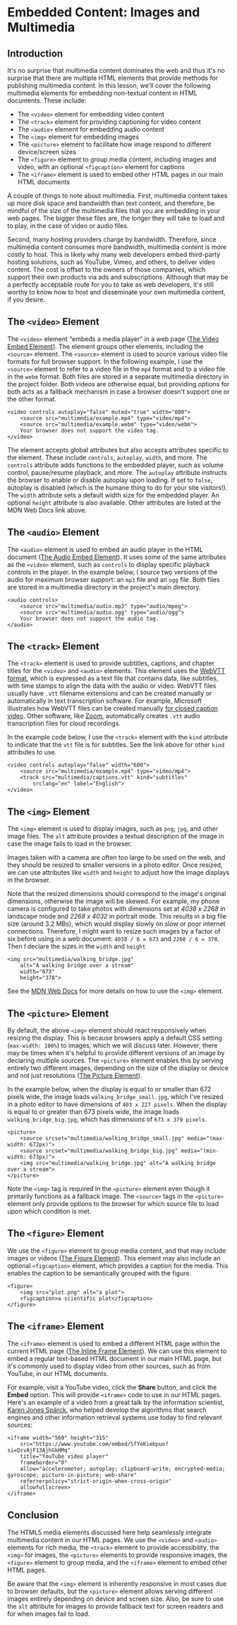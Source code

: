 # Embedded Content: Images and Multimedia

## Introduction

It's no surprise that multimedia content dominates the web and thus it's no surprise that there are multiple HTML elements
that provide methods for publishing multimedia content.
In this lesson, we'll cover the following multimedia elements for embedding non-textual content in HTML documents.
These include:

- The `<video>` element for embedding video content
- The `<track>` element for providing captioning for video content
- The `<audio>` element for embedding audio content
- The `<img>` element for embedding images
- The `<picture>` element to facilitate how image respond to different device/screen sizes
- The `<figure>` element to group media content, including images and video, with an optional `<figcaption>` element for captions
- The `<iframe>` element is used to embed other HTML pages in our main HTML documents

A couple of things to note about multimedia.
First, multimedia content takes up more disk space and bandwidth than text content, and
therefore, be mindful of the size of the multimedia files that you are embedding in your web pages.
The bigger these files are, the longer they will take to load and to play, in the case of video or audio files.

Second, many hosting providers charge by bandwidth.
Therefore, since multimedia content consumes more bandwidth, multimedia content is more costly to host.
This is likely why many web developers embed third-party hosting solutions, such as YouTube, Vimeo, and others, to deliver video content.
The cost is offset to the owners of those companies, which support their own products via ads and subscriptions.
Although that may be a perfectly acceptable route for you to take as web developers,
it's still worthy to know how to host and disseminate your own multimedia content, if you desire.

## The `<video>` Element

The `<video>` element <q>embeds a media player</q> in a web page ([The Video Embed Element][video_mdn]).
The element groups other elements, including the `<source>` element.
The `<source>` element is used to source various video file formats for full browser support.
In the following example, I use the `<source>` element to refer to a video file in the `mp4` format and to a video file in the `webm` format.
Both files are stored in a separate multimedia directory in the project folder.
Both videos are otherwise equal,
but providing options for both acts as a fallback mechanism in case a browser doesn't support one or the other format.

```
<video controls autoplay="false" muted="true" width="600">
    <source src="multimedia/example.mp4" type="video/mp4">
    <source src="multimedia/example.webm" type="video/webm">
    Your browser does not support the video tag.
</video>
```

The element accepts global attributes but also accepts attributes specific to the element.
These include `controls`, `autoplay`, `width`, and more.
The `controls` attribute adds functions to the embedded player, such as volume control, pause/resume playback, and more.
The `autoplay` attribute instructs the browser to enable or disable autoplay upon loading.
If set to `false`, autoplay is disabled (which is the humane thing to do for your site visitors!).
The `width` attribute sets a default width size for the embedded player.
An optional `height` attribute is also available.
Other attributes are listed at the MDN Web Docs link above.

## The `<audio>` Element

The `<audio>` element is used to embed an audio player in the HTML document ([The Audio Embed Element][audio_mdn]).
It uses some of the same attributes as the `<video>` element, such as `controls` to display specific playback controls in the player.
In the example below, I source two versions of the audio for maximum browser support: an `mp3` file and an `ogg` file.
Both files are stored in a multimedia directory in the project's main directory.

```
<audio controls>
    <source src="multimedia/audio.mp3" type="audio/mpeg">
    <source src="multimedia/audio.ogg" type="audio/ogg">
    Your browser does not support the audio tag.
</audio>
```

## The `<track>` Element

The `<track>` element is used to provide subtitles, captions, and chapter titles for the `<video>` and `<audio>` elements.
This element uses the [WebVTT format][webvtt_w3c],
which is expressed as a text file that contains data,
like subtitles, with time stamps to align the data with the audio or video.
WebVTT files usually have `.vtt` filename extensions and can be created manually or automatically in text transcription software.
For example, Microsoft illustrates how WebVTT files can be created manually [for closed caption video][vtt_microsoft].
Other software, like [Zoom][vtt_zoom], automatically creates `.vtt` audio transcription files for cloud recordings.

In the example code below, I use the `<track>` element with the `kind` attribute to indicate that the `vtt` file is for subtitles.
See the link above for other `kind` attributes to use.

```
<video controls autoplay="false" width="600">
    <source src="multimedia/example.mp4" type="video/mp4">
    <track src="multimedia/captions.vtt" kind="subtitles"
        srclang="en" label="English">
</video>
```

## The `<img>` Element

The `<img>` element is used to display images, such as `png`, `jpg`, and other image files.
The `alt` attribute provides a textual description of the image in case the image fails to load in the browser.

Images taken with a camera are often too large to be used on the web, and they should be resized to smaller versions in a photo editor.
Once resized, we can use attributes like `width` and `height` to adjust how the image displays in the browser.

Note that the resized dimensions should correspond to the image's original dimensions, otherwise the image will be skewed.
For example, my phone camera is configured to take photos with dimensions set at *4038 x 2268* in landscape mode and
*2268 x 4032* in portrait mode.
This results in a big file size (around 3.2 MBs), which would display slowly on slow or poor internet connections.
Therefore, I might want to resize such images by a factor of six before using in a web document:
`4038 / 6 = 673` and `2268 / 6 = 378`.
Then I declare the sizes in the `width` and `height` 

```
<img src="multimedia/walking_bridge.jpg"
    alt="A walking bridge over a stream"
    width="673"
    height="378">
```

See the [MDN Web Docs][img_mdn] for more details on how to use the `<img>` element.

## The `<picture>` Element

By default, the above `<img>` element should react responsively when resizing the display.
This is because browsers apply a default CSS setting (`max-width: 100%`) to images, which we will discuss later.
However, there may be times when it's helpful to provide different versions of an image by declaring multiple sources.
The `<picture>` element enables this by serving entirely two different images, depending on the size of the display or device
and not just resolutions ([The Picture Element][picture_mdn]).

In the example below, when the display is equal to or smaller than 672 pixels wide, the image loads `walking_bridge_small.jpg`,
which I've resized in a photo editor to have dimensions of `403 x 227 pixels`.
When the display is equal to or greater than 673 pixels wide,
the image loads `walking_bridge_big.jpg`, which has dimensions of `673 x 379 pixels`.

```
<picture>
    <source srcset="multimedia/walking_bridge_small.jpg" media="(max-width: 672px)">
    <source srcset="multimedia/walking_bridge_big.jpg" media="(min-width: 673px)">
    <img src="multimedia/walking_bridge.jpg" alt="A walking bridge over a stream">
</picture>
```

Note the `<img>` tag is required in the `<picture>` element even though it primarily functions as a fallback image.
The `<source>` tags in the `<picture>` element only provide options to the browser for which source file to load upon which condition is met.

## The `<figure>` Element

We use the `<figure>` element to group media content, and that may include images or videos ([The Figure Element][figure_mdn]).
This element may also include an optional `<figcaption>` element, which provides a caption for the media.
This enables the caption to be semantically grouped with the figure.

```
<figure>
    <img src="plot.png" alt="a plot">
    <figcaption>a scientific plot</figcaption>
</figure>
```

## The `<iframe>` Element

The `<iframe>` element is used to embed a different HTML page within the current HTML page ([The Inline Frame Element][iframe_mdn]).
We can use this element to embed a regular text-based HTML document in our main HTML page, but
it's commonly used to display video from other sources, such as from YouTube, in our HTML documents.

For example, visit a YouTube video, click the **Share** button, and click the **Embed** option.
This will provide `<iframe>` code to use in our HTML pages.
Here's an example of a video from a great talk by the information scientist, [Karen Jones Spärck][sparck_wikipedia],
who helped develop the algorithms that search engines and other information retrieval systems use today to find relevant sources:

```
<iframe width="560" height="315"
    src="https://www.youtube.com/embed/5fYeKiebpuo?si=QcvAjF13AjhGkHMq"
    title="YouTube video player"
    frameborder="0"
    allow="accelerometer; autoplay; clipboard-write; encrypted-media; gyroscope; picture-in-picture; web-share"
    referrerpolicy="strict-origin-when-cross-origin"
    allowfullscreen>
</iframe>
```

## Conclusion

The HTML5 media elements discussed here help seamlessly integrate multimedia content in our HTML pages.
We use the `<video>` and `<audio>` elements for rich media,
the `<track>` element to provide accessibility,
the `<img>` for images,
the `<picture>` elements to provide responsive images,
the `<figure>` element to group media,
and the `<iframe>` element to embed other HTML pages.

Be aware that the `<img>` element is inherently responsive in most cases due to browser defaults,
but the `<picture>` element allows serving different images entirely depending on device and screen size.
Also, be sure to use the `alt` attribute for images to provide fallback text for screen readers and for when images fail to load.

[audio_mdn]:https://developer.mozilla.org/en-US/docs/Web/HTML/Element/audio
[figure_mdn]:https://developer.mozilla.org/en-US/docs/Web/HTML/Element/figure
[iframe_mdn]:https://developer.mozilla.org/en-US/docs/Web/HTML/Element/iframe
[img_mdn]:https://developer.mozilla.org/en-US/docs/Web/HTML/Element/img
[picture_mdn]:https://developer.mozilla.org/en-US/docs/Web/HTML/Element/picture
[sparck_wikipedia]:https://en.wikipedia.org/wiki/Karen_Sp%C3%A4rck_Jones
[video_mdn]:https://developer.mozilla.org/en-US/docs/Web/HTML/Element/video
[vtt_microsoft]:https://support.microsoft.com/en-us/office/create-closed-captions-for-a-video-b1cfb30f-5b00-4435-beeb-2a25e115024b
[vtt_zoom]:https://support.zoom.com/hc/en/article?id=zm_kb&sysparm_article=KB0064927
[webvtt_w3c]:https://www.w3.org/TR/webvtt1/
